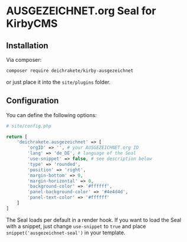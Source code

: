 # AUSGEZEICHNET.org Seal for KirbyCMS

## Installation

Via composer: 

```bash
composer require deichrakete/kirby-ausgezeichnet
```

or just place it into the `site/plugins` folder.

## Configuration

You can define the following options:

```php
# site/config.php

return [
    'deichrakete.ausgezeichnet' => [
        'orgID' => '', # your AUSGEZEICHNET.org ID
        'lang' => 'de_DE', # language of the Seal
        'use-snippet' => false, # see description below
        'type' => 'rounded',
        'position' => 'right',
        'margin-bottom' => 0,
        'margin-horizontal' => 0,
        'background-color' => '#ffffff',
        'panel-background-color' => '#4e4d4d',
        'panel-text-color' => '#ffffff'
    ]
]
```

The Seal loads per default in a render hook. If you want to load the Seal with a snippet, just change `use-snippet` to `true` and place `snippet('ausgezeichnet-seal')` in your template.
